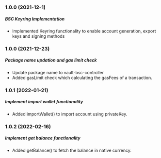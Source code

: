 ### 1.0.0 (2021-12-1)

##### BSC Keyring Implementation

- Implemented Keyring functionality to enable account generation, export keys and signing methods

### 1.0.0 (2021-12-23)

##### Package name updation and gas limit check

- Update package name to vault-bsc-controller
- Added gasLimit check which calculating the gasFees of a transaction.

### 1.0.1 (2022-01-21)

##### Implement import wallet functionality

- Added importWallet() to import account using privateKey.

### 1.0.2 (2022-02-16)

##### Implement get balance functionality

- Added getBalance() to fetch the balance in native currency.
